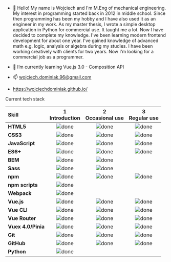 - 👋 Hello! My name is Wojciech and I'm M.Eng of mechanical engineering. My
          interest in programming started back in 2012 in middle school. Since
          then programming has been my hobby and I have also used it as an
          engineer in my work. As my master thesis, I wrote a simple desktop
          application in Python for commercial use. It taught me a lot. Now I
          have decided to complete my knowledge. I've been learning modern
          frontend development for about one year. I've gained knowledge of
          advanced math e.g. logic, analysis or algebra during my studies. I
          have been working creatively with clients for two years. Now I'm
          looking for a commercial job as a programmer.
- 🌱 I’m currently learning Vue.js 3.0 - Composition API

- 📫 wojciech.dominiak.96@gmail.com 
- https://wojciechdominiak.github.io/

Current tech stack

[done]: https://user-images.githubusercontent.com/29199184/32275438-8385f5c0-bf0b-11e7-9406-42265f71e2bd.png "Done"

|               Skill              | 1<br>Introduction | 2<br>Occasional use    | 3<br>Regular use |
|:-------------------------------- |:-----------------:|:----------------------:|:----------------:|
|**HTML5**                         | ![done][done]     | ![done][done]          | ![done][done]    |
|**CSS3**                          | ![done][done]     | ![done][done]          | ![done][done]    |
|**JavaScript**                    | ![done][done]     | ![done][done]          | ![done][done]    |
|**ES6+**                          | ![done][done]     | ![done][done]          | ![done][done]    |
|**BEM**                           | ![done][done]     | ![done][done]          |                  |
|**Sass**                          | ![done][done]     | ![done][done]          |                  |
|**npm**                           | ![done][done]     | ![done][done]          | ![done][done]    |
|**npm scripts**                   | ![done][done]     |                        |                  |
|**Webpack**                       | ![done][done]     |                        |                  |
|**Vue.js**                        | ![done][done]     | ![done][done]          | ![done][done]    |
|**Vue CLI**                       | ![done][done]     | ![done][done]          | ![done][done]    |
|**Vue Router**                    | ![done][done]     | ![done][done]          | ![done][done]    |
|**Vuex 4.0/Pinia**                | ![done][done]     | ![done][done]          | ![done][done]    |
|**Git**                           | ![done][done]     | ![done][done]          | ![done][done]    |
|**GitHub**                        | ![done][done]     | ![done][done]          | ![done][done]    |
|**Python**                        | ![done][done]     |                        |                  |
